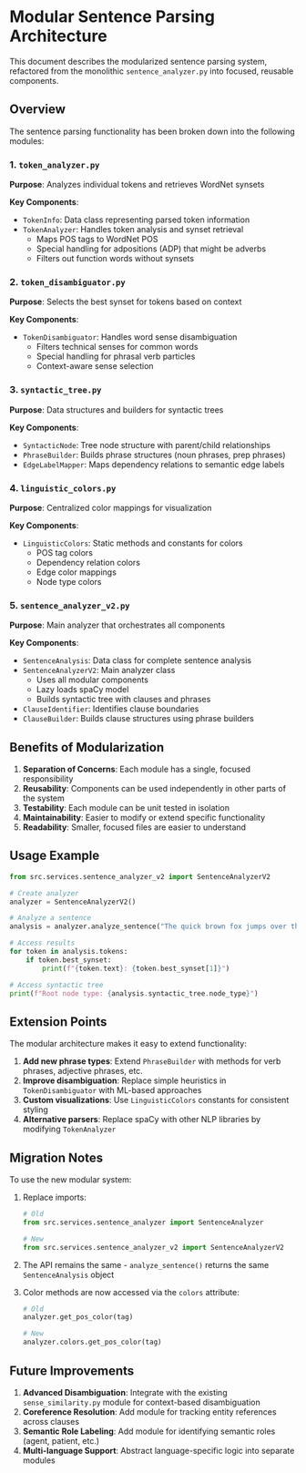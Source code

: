 # Modular Sentence Parsing Architecture

This document describes the modularized sentence parsing system, refactored from the monolithic `sentence_analyzer.py` into focused, reusable components.

## Overview

The sentence parsing functionality has been broken down into the following modules:

### 1. `token_analyzer.py`
**Purpose**: Analyzes individual tokens and retrieves WordNet synsets

**Key Components**:
- `TokenInfo`: Data class representing parsed token information
- `TokenAnalyzer`: Handles token analysis and synset retrieval
  - Maps POS tags to WordNet POS
  - Special handling for adpositions (ADP) that might be adverbs
  - Filters out function words without synsets

### 2. `token_disambiguator.py`
**Purpose**: Selects the best synset for tokens based on context

**Key Components**:
- `TokenDisambiguator`: Handles word sense disambiguation
  - Filters technical senses for common words
  - Special handling for phrasal verb particles
  - Context-aware sense selection

### 3. `syntactic_tree.py`
**Purpose**: Data structures and builders for syntactic trees

**Key Components**:
- `SyntacticNode`: Tree node structure with parent/child relationships
- `PhraseBuilder`: Builds phrase structures (noun phrases, prep phrases)
- `EdgeLabelMapper`: Maps dependency relations to semantic edge labels

### 4. `linguistic_colors.py`
**Purpose**: Centralized color mappings for visualization

**Key Components**:
- `LinguisticColors`: Static methods and constants for colors
  - POS tag colors
  - Dependency relation colors
  - Edge color mappings
  - Node type colors

### 5. `sentence_analyzer_v2.py`
**Purpose**: Main analyzer that orchestrates all components

**Key Components**:
- `SentenceAnalysis`: Data class for complete sentence analysis
- `SentenceAnalyzerV2`: Main analyzer class
  - Uses all modular components
  - Lazy loads spaCy model
  - Builds syntactic tree with clauses and phrases
- `ClauseIdentifier`: Identifies clause boundaries
- `ClauseBuilder`: Builds clause structures using phrase builders

## Benefits of Modularization

1. **Separation of Concerns**: Each module has a single, focused responsibility
2. **Reusability**: Components can be used independently in other parts of the system
3. **Testability**: Each module can be unit tested in isolation
4. **Maintainability**: Easier to modify or extend specific functionality
5. **Readability**: Smaller, focused files are easier to understand

## Usage Example

```python
from src.services.sentence_analyzer_v2 import SentenceAnalyzerV2

# Create analyzer
analyzer = SentenceAnalyzerV2()

# Analyze a sentence
analysis = analyzer.analyze_sentence("The quick brown fox jumps over the lazy dog.")

# Access results
for token in analysis.tokens:
    if token.best_synset:
        print(f"{token.text}: {token.best_synset[1]}")

# Access syntactic tree
print(f"Root node type: {analysis.syntactic_tree.node_type}")
```

## Extension Points

The modular architecture makes it easy to extend functionality:

1. **Add new phrase types**: Extend `PhraseBuilder` with methods for verb phrases, adjective phrases, etc.
2. **Improve disambiguation**: Replace simple heuristics in `TokenDisambiguator` with ML-based approaches
3. **Custom visualizations**: Use `LinguisticColors` constants for consistent styling
4. **Alternative parsers**: Replace spaCy with other NLP libraries by modifying `TokenAnalyzer`

## Migration Notes

To use the new modular system:

1. Replace imports:
   ```python
   # Old
   from src.services.sentence_analyzer import SentenceAnalyzer
   
   # New
   from src.services.sentence_analyzer_v2 import SentenceAnalyzerV2
   ```

2. The API remains the same - `analyze_sentence()` returns the same `SentenceAnalysis` object

3. Color methods are now accessed via the `colors` attribute:
   ```python
   # Old
   analyzer.get_pos_color(tag)
   
   # New
   analyzer.colors.get_pos_color(tag)
   ```

## Future Improvements

1. **Advanced Disambiguation**: Integrate with the existing `sense_similarity.py` module for context-based disambiguation
2. **Coreference Resolution**: Add module for tracking entity references across clauses
3. **Semantic Role Labeling**: Add module for identifying semantic roles (agent, patient, etc.)
4. **Multi-language Support**: Abstract language-specific logic into separate modules 